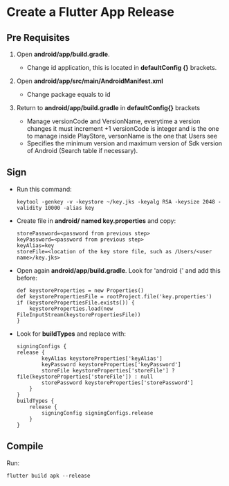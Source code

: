 # Create a Flutter App Release

## Pre Requisites

1. Open **android/app/build.gradle**.
    - Change id application, this is located in **defaultConfig {}** brackets.

2. Open **android/app/src/main/AndroidManifest.xml**
    - Change package equals to id

3.  Return to **android/app/build.gradle** in **defaultConfig{}** brackets
    - Manage versionCode and VersionName, everytime a version changes it must increment +1
versionCode is integer and is the one to manage inside PlayStore, versonName is the one that Users see
    - Specifies the minimum version and maximum version of Sdk version of Android (Search table if necessary).

## Sign

- Run this command:

    `keytool -genkey -v -keystore ~/key.jks -keyalg RSA -keysize 2048 -validity 10000 -alias key`

- Create file in **android/ named key.properties** and copy:

    ```
    storePassword=<password from previous step>
    keyPassword=<password from previous step>
    keyAlias=key
    storeFile=<location of the key store file, such as /Users/<user name>/key.jks>
    ```

- Open again **android/app/build.gradle**. Look for 'android {' and add this before:

    ```
    def keystoreProperties = new Properties()
    def keystorePropertiesFile = rootProject.file('key.properties')
    if (keystorePropertiesFile.exists()) {
        keystoreProperties.load(new FileInputStream(keystorePropertiesFile))
    }
    ```

- Look for **buildTypes** and replace with:

    ```
    signingConfigs {
    release {
            keyAlias keystoreProperties['keyAlias']
            keyPassword keystoreProperties['keyPassword']
            storeFile keystoreProperties['storeFile'] ? file(keystoreProperties['storeFile']) : null
            storePassword keystoreProperties['storePassword']
        }
    }
    buildTypes {
        release {
            signingConfig signingConfigs.release
        }
    }
    ```


## Compile

Run:

`flutter build apk --release`
